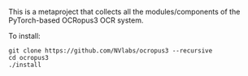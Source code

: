 This is a metaproject that collects all the modules/components of the
PyTorch-based OCRopus3 OCR system.

To install:

    git clone https://github.com/NVlabs/ocropus3 --recursive
    cd ocropus3
    ./install
